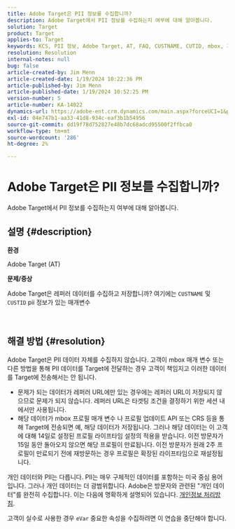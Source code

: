```yaml
---
title: Adobe Target은 PII 정보를 수집합니까?
description: Adobe Target에서 PII 정보를 수집하는지 여부에 대해 알아봅니다.
solution: Target
product: Target
applies-to: Target
keywords: KCS, PII 정보, Adobe Target, AT, FAQ, CUSTNAME, CUTID, mbox, 개인정보 처리방침
resolution: Resolution
internal-notes: null
bug: false
article-created-by: Jim Menn
article-created-date: 1/19/2024 10:22:36 PM
article-published-by: Jim Menn
article-published-date: 1/19/2024 10:52:25 PM
version-number: 5
article-number: KA-14022
dynamics-url: https://adobe-ent.crm.dynamics.com/main.aspx?forceUCI=1&pagetype=entityrecord&etn=knowledgearticle&id=12532c3d-19b7-ee11-a569-6045bd006268
exl-id: 04e747b1-aa33-41d8-934c-eaf3b1b54956
source-git-commit: dd19f78d752827e48b7dc68adcd95500f2ffbca0
workflow-type: tm+mt
source-wordcount: '286'
ht-degree: 2%

---
```


# Adobe Target은 PII 정보를 수집합니까?


Adobe Target에서 PII 정보를 수집하는지 여부에 대해 알아봅니다.

## 설명 {#description}


<b>환경</b>

Adobe Target (AT)



<b>문제/증상</b>

Adobe Target은 레퍼러 데이터를 수집하고 저장합니까? 여기에는 `CUSTNAME` 및 `CUSTID` pii 정보가 있는 매개변수
<br><br> <br>

## 해결 방법 {#resolution}




Adobe Target은 PII 데이터 자체를 수집하지 않습니다. 고객이 mbox 매개 변수 또는 다른 방법을 통해 PII 데이터를 Target에 전달하는 경우 고객이 책임지고 이러한 데이터를 Target에 전송해서는 안 됩니다.



- 문제가 되는 데이터가 레퍼러 URL에만 있는 경우에는 레퍼러 URL이 저장되지 않으므로 문제가 되지 않습니다. 레퍼러 URL은 타겟팅 조건을 결정하기 위한 세션 내에서만 사용됩니다.
- 해당 데이터가 mbox 프로필 매개 변수 나 프로필 업데이트 API 또는 CRS 등을 통해 Target에 전송되면 예, 해당 데이터가 저장됩니다. 그러나 해당 데이터는 이 고객에 대해 14일로 설정된 프로필 라이프타임 설정의 적용을 받습니다. 이전 방문자가 15일 동안 돌아오지 않으면 해당 프로필이 만료됩니다. 이전 방문자가 원래 2주 프로필이 만료되기 전에 재방문하는 경우 프로필은 확장된 라이프타임으로 재설정됩니다.


개인 데이터와 PII는 다릅니다. PII는 매우 구체적인 데이터를 포함하는 미국 중심 용어입니다. 그러나 개인 데이터는 더 광범위합니다. Adobe은 방문자와 관련된 &quot;개인 데이터&quot;를 완전히 수집합니다. 이는 다음에 명확하게 설명되어 있습니다. [개인정보 처리방침](https://www.adobe.com/kr/privacy/marketing-cloud.html).



고객이 실수로 사용한 경우 `eVar` 중요한 속성을 수집하려면 이 연습을 중단해야 합니다.
